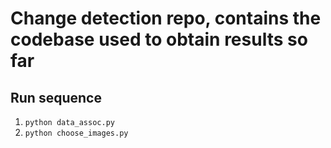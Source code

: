 # Change detection repo, contains the codebase used to obtain results so far

## Run sequence
1. `python data_assoc.py`
2. `python choose_images.py`